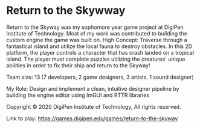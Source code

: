 # Return to the Skywway

Return to the Skyway was my sophomore year game project at DigiPen Institute of Technology. Most of my work was contributed to building the custom engine the game was built on.
High Concept: Traverse through a fantastical island and utilize the local fauna to destroy obstacles. In this 2D platform, the player controls a character that has crash landed on a tropical island. The player must complete puzzles utilizing the creatures' unique abilities in order to fix their ship and return to the Skyway!

Team size: 13 (7 developers, 2 game designers, 3 artists, 1 sound designer)

My Role:
Design and implement a clean, intuitive designer pipeline by building the engine editor using ImGUI and RTTR libraries

Copyright © 2020 DigiPen Institute of Technology, All rights reserved.

Link to play: https://games.digipen.edu/games/return-to-the-skyway
